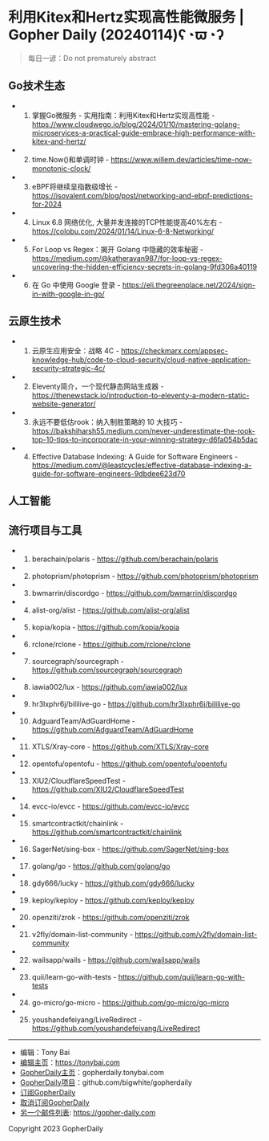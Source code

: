 # 利用Kitex和Hertz实现高性能微服务 | Gopher Daily (20240114)ʕ◔ϖ◔ʔ

>每日一谚：Do not prematurely abstract

## Go技术生态


- 1. 掌握Go微服务 - 实用指南：利用Kitex和Hertz实现高性能 - https://www.cloudwego.io/blog/2024/01/10/mastering-golang-microservices-a-practical-guide-embrace-high-performance-with-kitex-and-hertz/

- 2. time.Now()和单调时钟 - https://www.willem.dev/articles/time-now-monotonic-clock/

- 3. eBPF将继续呈指数级增长 - https://isovalent.com/blog/post/networking-and-ebpf-predictions-for-2024

- 4. Linux 6.8 网络优化, 大量并发连接的TCP性能提高40%左右 - https://colobu.com/2024/01/14/Linux-6-8-Networking/

- 5. For Loop vs Regex：揭开 Golang 中隐藏的效率秘密 - https://medium.com/@katheravan987/for-loop-vs-regex-uncovering-the-hidden-efficiency-secrets-in-golang-9fd306a40119

- 6. 在 Go 中使用 Google 登录 - https://eli.thegreenplace.net/2024/sign-in-with-google-in-go/


## 云原生技术


- 1. 云原生应用安全：战略 4C - https://checkmarx.com/appsec-knowledge-hub/code-to-cloud-security/cloud-native-application-security-strategic-4c/

- 2. Eleventy简介，一个现代静态网站生成器 - https://thenewstack.io/introduction-to-eleventy-a-modern-static-website-generator/

- 3. 永远不要低估rook：纳入制胜策略的 10 大技巧 - https://bakshiharsh55.medium.com/never-underestimate-the-rook-top-10-tips-to-incorporate-in-your-winning-strategy-d6fa054b5dac

- 4. Effective Database Indexing: A Guide for Software Engineers - https://medium.com/@leastcycles/effective-database-indexing-a-guide-for-software-engineers-9dbdee623d70


## 人工智能



## 流行项目与工具


- 1. berachain/polaris - https://github.com/berachain/polaris

- 2. photoprism/photoprism - https://github.com/photoprism/photoprism

- 3. bwmarrin/discordgo - https://github.com/bwmarrin/discordgo

- 4. alist-org/alist - https://github.com/alist-org/alist

- 5. kopia/kopia - https://github.com/kopia/kopia

- 6. rclone/rclone - https://github.com/rclone/rclone

- 7. sourcegraph/sourcegraph - https://github.com/sourcegraph/sourcegraph

- 8. iawia002/lux - https://github.com/iawia002/lux

- 9. hr3lxphr6j/bililive-go - https://github.com/hr3lxphr6j/bililive-go

- 10. AdguardTeam/AdGuardHome - https://github.com/AdguardTeam/AdGuardHome

- 11. XTLS/Xray-core - https://github.com/XTLS/Xray-core

- 12. opentofu/opentofu - https://github.com/opentofu/opentofu

- 13. XIU2/CloudflareSpeedTest - https://github.com/XIU2/CloudflareSpeedTest

- 14. evcc-io/evcc - https://github.com/evcc-io/evcc

- 15. smartcontractkit/chainlink - https://github.com/smartcontractkit/chainlink

- 16. SagerNet/sing-box - https://github.com/SagerNet/sing-box

- 17. golang/go - https://github.com/golang/go

- 18. gdy666/lucky - https://github.com/gdy666/lucky

- 19. keploy/keploy - https://github.com/keploy/keploy

- 20. openziti/zrok - https://github.com/openziti/zrok

- 21. v2fly/domain-list-community - https://github.com/v2fly/domain-list-community

- 22. wailsapp/wails - https://github.com/wailsapp/wails

- 23. quii/learn-go-with-tests - https://github.com/quii/learn-go-with-tests

- 24. go-micro/go-micro - https://github.com/go-micro/go-micro

- 25. youshandefeiyang/LiveRedirect - https://github.com/youshandefeiyang/LiveRedirect


----

- 编辑：Tony Bai
- [编辑主页](https://tonybai.com)：https://tonybai.com
- [GopherDaily主页](https://gopherdaily.tonybai.com)：gopherdaily.tonybai.com
- [GopherDaily项目](https://github.com/bigwhite/gopherdaily)：github.com/bigwhite/gopherdaily
- [订阅GopherDaily](https://gopherdaily.tonybai.com/subscribe)
- [取消订阅GopherDaily](https://gopherdaily.tonybai.com/unsubscribe)
- [另一个邮件列表](https://gopher-daily.com): https://gopher-daily.com

Copyright 2023 GopherDaily
